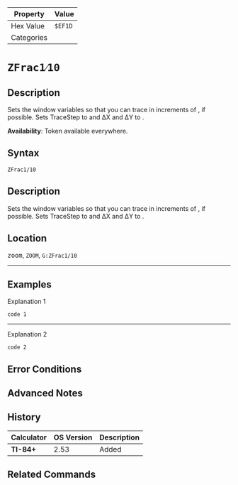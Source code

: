 | Property      | Value |
|---------------|-------|
| Hex Value     | `$EF1D`|
| Categories    | <ul></ul> |

# `ZFrac1⁄10`

## Description
Sets the window variables so that you can trace in increments of , if possible. Sets TraceStep to  and ΔX and ΔY to .


<b>Availability</b>: Token available everywhere.

## Syntax
`ZFrac1/10`

## Description
Sets the window variables so that you can trace in increments of , if possible. Sets TraceStep to  and ΔX and ΔY to .

## Location
<kbd>zoom</kbd>, `ZOOM`, `G:ZFrac1/10`
<hr>

## Examples

Explanation 1
```ti-basic
code 1
```
---
Explanation 2
```ti-basic
code 2
```

## Error Conditions


## Advanced Notes


## History
| Calculator | OS Version | Description |
|------------|------------|-------------|
| <b>TI-84+</b> | 2.53 | Added

## Related Commands

    